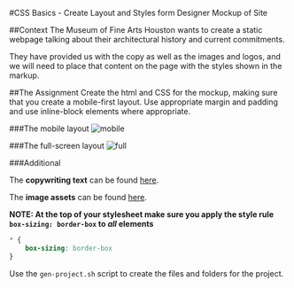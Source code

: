 #CSS Basics - Create Layout and Styles form Designer Mockup of Site

##Context
The Museum of Fine Arts Houston wants to create a static webpage talking about their architectural history and current commitments.  

They have provided us with the copy as well as the images and logos, and we will need to place that content on the page with the styles shown in the markup.

##The Assignment
Create the html and CSS for the mockup, making sure that you create a mobile-first layout. Use appropriate margin and padding and use inline-block elements where appropriate.


###The mobile layout
![mobile](https://raw.githubusercontent.com/t3patterson/TIY-2016-Q3/master/assignments/03-layout-html-css-mfah/mfah-mobile-layout-mockup.png)


###The full-screen layout
![full](https://github.com/t3patterson/TIY-2016-Q3/blob/master/assignments/03-layout-html-css-mfah/mfah-fullscreen.gif)

###Additional

The **copywriting text** can be found [here](./mfah-architecture-site-copy.txt).

The **image assets** can be found [here](https://github.com/t3patterson/TIY-2016-Q3/tree/master/assignments/03-layout-html-css-mfah/assets). 

**NOTE: At the top of your stylesheet make sure you apply the style rule `box-sizing: border-box` to *all* elements**

```css
* {
    box-sizing: border-box
}
```

Use the `gen-project.sh` script to create the files and folders for the project. 
